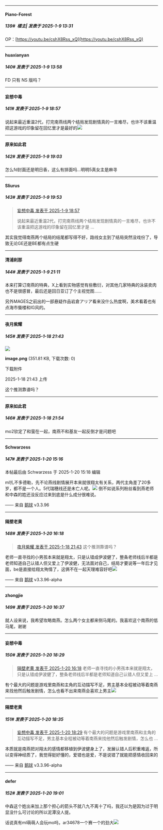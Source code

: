 ﻿
*****

####  Piano-Forest  
##### 139#         楼主| 发表于 2025-1-9 13:31

OP：[https://youtu.be/cshX8Rss_xQ](https://youtu.be/cshX8Rss_xQ)


*****

####  huaxianyan  
##### 140#       发表于 2025-1-9 13:58

FD 只有 NS 版吗？


*****

####  妄想中毒  
##### 141#       发表于 2025-1-9 18:57

说起来最近重温2代，打完南燕线两个结局发现剧情真的一言难尽，也许不该重温把这游戏的印象留在回忆里才是最好的<img src="https://static.saraba1st.com/image/smiley/face2017/037.png" referrerpolicy="no-referrer">


*****

####  原来如此君  
##### 142#       发表于 2025-1-9 19:03

怎么fd封面还是明日香，这么有排面吗...明明5真女主是麻寻


*****

####  Sliurus  
##### 143#       发表于 2025-1-9 19:53

<blockquote><a href="httphttps://bbs.saraba1st.com/2b/forum.php?mod=redirect&amp;goto=findpost&amp;pid=67139386&amp;ptid=2154918" target="_blank">妄想中毒 发表于 2025-1-9 18:57</a>

说起来最近重温2代，打完南燕线两个结局发现剧情真的一言难尽，也许不该重温把这游戏的印象留在回忆里才是 ...</blockquote>
其实我觉得南燕两个结局的结尾都写得不好，路线女主到了结局突然没戏份了，导致无论GE还是BE都有点生硬


*****

####  清浦刹那  
##### 144#       发表于 2025-1-9 21:11

本来打算订南燕的特典，X上看到实物感觉有些敷衍，对其他几家特典的泳装卖肉也不是很感冒，最后还是回日亚订了个主视觉图……

另外MAGES之前出的一部悬疑作品岩倉アリア看来没什么热度啊，美术看着也有点海市蜃楼和IG风的。

*****

####  夜月紫耀  
##### 145#       发表于 2025-1-18 21:43

<img src="https://img.saraba1st.com/forum/202501/18/214301ivcinmylifhvlvvz.png" referrerpolicy="no-referrer">

<strong>image.png</strong> (351.81 KB, 下载次数: 0)

下载附件

2025-1-18 21:43 上传

 这个推测靠谱吗？


*****

####  原来如此君  
##### 146#       发表于 2025-1-18 21:54

mo2钦定了和萤在一起，南燕不和基友一起反倒才是问题吧


*****

####  Schwarzess  
##### 147#       发表于 2025-1-20 15:16

 本帖最后由 Schwarzess 于 2025-1-20 15:18 编辑 

ml扎不多德勒，先不论燕线剧情展开本来就很翔太有关系，两代主角差了20多岁，都不是一个人。5代瑞穗线还是未亡人呢。<img src="https://static.saraba1st.com/image/smiley/face2017/020.png" referrerpolicy="no-referrer">
倒不如说系列粉丝看到燕老师和中森的姓还没反应过来到底是什么成分很难说。

—— 来自 [鹅球](https://www.pgyer.com/GcUxKd4w) v3.3.96


*****

####  隔壁老黄  
##### 148#       发表于 2025-1-20 16:18

<blockquote><a href="httphttps://bbs.saraba1st.com/2b/forum.php?mod=redirect&amp;goto=findpost&amp;pid=67216511&amp;ptid=2154918" target="_blank">夜月紫耀 发表于 2025-1-18 21:43</a>
这个推测靠谱吗？</blockquote>
老师一直寻找的小男孩本来就是翔太，只是认错成伊波健了，整条老师线后半都是老师知道自己认错人但又爱上了伊波健，无法面对自己，结局才要说等一年后才见面，be是直接给翔太殉情了，这俩不在一起天理难容好吧<img src="https://static.saraba1st.com/image/smiley/face2017/107.png" referrerpolicy="no-referrer">

—— 来自 [鹅球](https://www.pgyer.com/xfPejhuq) v3.3.96-alpha


*****

####  zhongjie  
##### 149#       发表于 2025-1-20 16:37

就人设来说，我希望攻略南燕。怎么两个女主都来侧马尾的。我喜欢这个南燕的低马尾，谢谢


*****

####  妄想中毒  
##### 150#       发表于 2025-1-20 18:29

<blockquote><a href="httphttps://bbs.saraba1st.com/2b/forum.php?mod=redirect&amp;goto=findpost&amp;pid=67230941&amp;ptid=2154918" target="_blank">隔壁老黄 发表于 2025-1-20 16:18</a>
老师一直寻找的小男孩本来就是翔太，只是认错成伊波健了，整条老师线后半都是老师知道自己认错人但又爱上 ...</blockquote>
有个最大的问题是游戏里南燕和主角的互动描写不足，男主基本全程被动等着南燕来找他然后触发剧情，怎么也看不出来南燕会喜欢上男主<img src="https://static.saraba1st.com/image/smiley/face2017/037.png" referrerpolicy="no-referrer">

*****

####  隔壁老黄  
##### 151#       发表于 2025-1-20 18:35

<blockquote><a href="httphttps://bbs.saraba1st.com/2b/forum.php?mod=redirect&amp;goto=findpost&amp;pid=67232186&amp;ptid=2154918" target="_blank">妄想中毒 发表于 2025-1-20 18:29</a>
有个最大的问题是游戏里南燕和主角的互动描写不足，男主基本全程被动等着南燕来找他然后触发剧情，怎么也 ...</blockquote>
本质就是南燕把对翔太的感情都移植到伊波健身上了，发展认错人后积重难返，所以变得神经质了，我觉得挺好懂的，爱错也是爱，不是说错了就能把感情收回来的

—— 来自 [鹅球](https://www.pgyer.com/xfPejhuq) v3.3.96-alpha


*****

####  defer  
##### 152#       发表于 2025-1-20 19:01

中森这个姓出来加上那个担心的箭头不就八九不离十了吗，我还以为是因为过于明显没什么可讨论的所以泥潭没人提。

话说真有ml萌萌人会玩mo吗，ar34678一个赛一个的劲大<img src="https://static.saraba1st.com/image/smiley/face2017/067.png" referrerpolicy="no-referrer">

